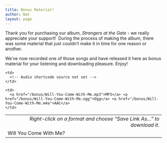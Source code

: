 ```yaml
---
title: Bonus Material!
author: Nat
layout: page
---
```

Thank you for purchasing our album, *Strangers at the Gate* - we really appreciate your support!  During the process of making the album, there was some material that just couldn’t make it in time for one reason or another.

We’ve now recorded one of those songs and have released it here as bonus material for your listening and downloading pleasure. Enjoy!

<table class="album-tracks">
  <tr>
    <td colspan="3" align="right" style="font-style: italic;">
      Right-click on a format and choose “Save Link As…” to download it.
    </td>
  </tr>
  
  <tr>
    <td>
      Will You Come With Me?
    </td>
    
    <td>
      <!-- Audio shortcode source not set -->
    </td>
    
    <td>
      <a href="/bonus/Will-You-Come-With-Me.mp3">MP3</a> <a href="/bonus/Will-You-Come-With-Me.ogg">Ogg</a> <a href="/bonus/Will-You-Come-With-Me.m4a">AAC</a>
    </td>
  </tr>
</table>